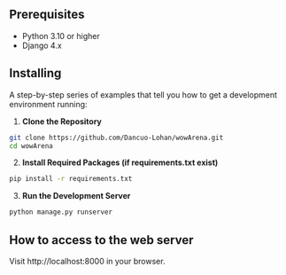 ## Prerequisites
- Python 3.10 or higher
- Django 4.x

## Installing
A step-by-step series of examples that tell you how to get a development environment running:
1. **Clone the Repository**
```bash
git clone https://github.com/Dancuo-Lohan/wowArena.git
cd wowArena
```
2. **Install Required Packages (if requirements.txt exist)**
```bash
pip install -r requirements.txt
```
3. **Run the Development Server**
```bash
python manage.py runserver
```

## How to access to the web server
Visit http://localhost:8000 in your browser.